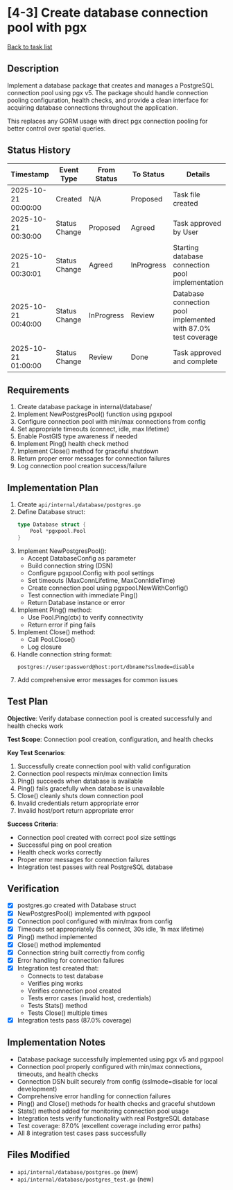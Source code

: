 # [4-3] Create database connection pool with pgx

[Back to task list](./tasks.md)

## Description

Implement a database package that creates and manages a PostgreSQL connection pool using pgx v5. The package should handle connection pooling configuration, health checks, and provide a clean interface for acquiring database connections throughout the application.

This replaces any GORM usage with direct pgx connection pooling for better control over spatial queries.

## Status History

| Timestamp | Event Type | From Status | To Status | Details | User |
|-----------|------------|-------------|-----------|---------|------|
| 2025-10-21 00:00:00 | Created | N/A | Proposed | Task file created | AI_Agent |
| 2025-10-21 00:30:00 | Status Change | Proposed | Agreed | Task approved by User | User |
| 2025-10-21 00:30:01 | Status Change | Agreed | InProgress | Starting database connection pool implementation | AI_Agent |
| 2025-10-21 00:40:00 | Status Change | InProgress | Review | Database connection pool implemented with 87.0% test coverage | AI_Agent |
| 2025-10-21 01:00:00 | Status Change | Review | Done | Task approved and complete | User |

## Requirements

1. Create database package in internal/database/
2. Implement NewPostgresPool() function using pgxpool
3. Configure connection pool with min/max connections from config
4. Set appropriate timeouts (connect, idle, max lifetime)
5. Enable PostGIS type awareness if needed
6. Implement Ping() health check method
7. Implement Close() method for graceful shutdown
8. Return proper error messages for connection failures
9. Log connection pool creation success/failure

## Implementation Plan

1. Create `api/internal/database/postgres.go`
2. Define Database struct:
   ```go
   type Database struct {
       Pool *pgxpool.Pool
   }
   ```
3. Implement NewPostgresPool():
   - Accept DatabaseConfig as parameter
   - Build connection string (DSN)
   - Configure pgxpool.Config with pool settings
   - Set timeouts (MaxConnLifetime, MaxConnIdleTime)
   - Create connection pool using pgxpool.NewWithConfig()
   - Test connection with immediate Ping()
   - Return Database instance or error
4. Implement Ping() method:
   - Use Pool.Ping(ctx) to verify connectivity
   - Return error if ping fails
5. Implement Close() method:
   - Call Pool.Close()
   - Log closure
6. Handle connection string format:
   ```
   postgres://user:password@host:port/dbname?sslmode=disable
   ```
7. Add comprehensive error messages for common issues

## Test Plan

**Objective**: Verify database connection pool is created successfully and health checks work

**Test Scope**: Connection pool creation, configuration, and health checks

**Key Test Scenarios**:
1. Successfully create connection pool with valid configuration
2. Connection pool respects min/max connection limits
3. Ping() succeeds when database is available
4. Ping() fails gracefully when database is unavailable
5. Close() cleanly shuts down connection pool
6. Invalid credentials return appropriate error
7. Invalid host/port return appropriate error

**Success Criteria**:
- Connection pool created with correct pool size settings
- Successful ping on pool creation
- Health check works correctly
- Proper error messages for connection failures
- Integration test passes with real PostgreSQL database

## Verification

- [x] postgres.go created with Database struct
- [x] NewPostgresPool() implemented with pgxpool
- [x] Connection pool configured with min/max from config
- [x] Timeouts set appropriately (5s connect, 30s idle, 1h max lifetime)
- [x] Ping() method implemented
- [x] Close() method implemented
- [x] Connection string built correctly from config
- [x] Error handling for connection failures
- [x] Integration test created that:
  - Connects to test database
  - Verifies ping works
  - Verifies connection pool created
  - Tests error cases (invalid host, credentials)
  - Tests Stats() method
  - Tests Close() multiple times
- [x] Integration tests pass (87.0% coverage)

## Implementation Notes

- Database package successfully implemented using pgx v5 and pgxpool
- Connection pool properly configured with min/max connections, timeouts, and health checks
- Connection DSN built securely from config (sslmode=disable for local development)
- Comprehensive error handling for connection failures
- Ping() and Close() methods for health checks and graceful shutdown
- Stats() method added for monitoring connection pool usage
- Integration tests verify functionality with real PostgreSQL database
- Test coverage: 87.0% (excellent coverage including error paths)
- All 8 integration test cases pass successfully

## Files Modified

- `api/internal/database/postgres.go` (new)
- `api/internal/database/postgres_test.go` (new)

